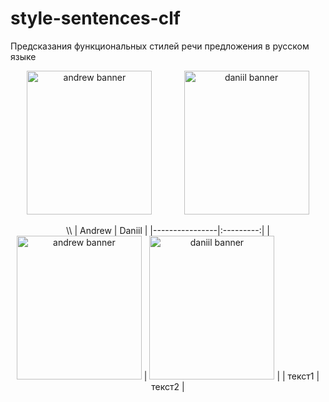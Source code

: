 # style-sentences-clf
Предсказания функциональных стилей речи предложения в русском языке
<p align="center">
<img width="200" height="230" src="https://user-images.githubusercontent.com/48509639/208299505-7fa1161e-0641-47f7-9746-eacb9e6a03be.png" alt="andrew banner">
 &nbsp; &nbsp; &nbsp; &nbsp; &nbsp; &nbsp;
<img width="200" height="230" src="https://user-images.githubusercontent.com/48509639/208299517-5beed843-1348-4fe6-82e7-6e853c036472.png" alt="daniil banner">
 </p>
 <p align="center">
 \\
| Andrew | Daniil |
|----------------|:---------:|
| <img width="200" height="230" src="https://user-images.githubusercontent.com/48509639/208299505-7fa1161e-0641-47f7-9746-eacb9e6a03be.png" alt="andrew banner"> | <img width="200" height="230" src="https://user-images.githubusercontent.com/48509639/208299517-5beed843-1348-4fe6-82e7-6e853c036472.png" alt="daniil banner"> |
| текст1 | текст2 |
  </p>
